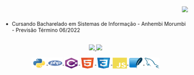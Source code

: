 ## <div align="right"><a href="https://www.linkedin.com/in/magdielcarmo/" target="_blank"><img src="https://img.shields.io/badge/-LinkedIn-%230077B5?style=for-the-badge&logo=linkedin&logoColor=white" target="_blank"></a></div></div> 


- Cursando Bacharelado em Sistemas de Informação - Anhembi Morumbi - Previsão Término 06/2022 </br>
</br>

<div align="center">
  <a href="https://github.com/komofaz">
  <img height="180em" src="https://github-readme-stats.vercel.app/api?username=komofaz&show_icons=true&theme=midnight-purple&include_all_commits=true&count_private=true"/>
  <img height="180em" src="https://github-readme-stats.vercel.app/api/top-langs/?username=komofaz&layout=compact&langs_count=7&theme=midnight-purple"/>
</div>

<div style="display: inline_block" align="center"><br>
  <img align="center" alt="komofaz-Python" height="30" width="40" src="https://raw.githubusercontent.com/devicons/devicon/master/icons/python/python-original.svg">
  <img align="center" alt="komofaz-Php" height="30" width="40" src="https://raw.githubusercontent.com/devicons/devicon/master/icons/php/php-plain.svg">  
  <img align="center" alt="komofaz-Csharp" height="30" width="40" src="https://raw.githubusercontent.com/devicons/devicon/master/icons/csharp/csharp-original.svg">  
  <img align="center" alt="komofaz-HTML" height="30" width="40" src="https://raw.githubusercontent.com/devicons/devicon/master/icons/html5/html5-original.svg">
  <img align="center" alt="komofaz-CSS" height="30" width="40" src="https://raw.githubusercontent.com/devicons/devicon/master/icons/css3/css3-original.svg"> 
  <img align="center" alt="komofaz-Js" height="30" width="40" src="https://raw.githubusercontent.com/devicons/devicon/master/icons/javascript/javascript-plain.svg">  
  <img align="center" alt="komofaz-Js" height="30" width="40" src="https://raw.githubusercontent.com/devicons/devicon/master/icons/sqlite/sqlite-original.svg">
  <img align="center" alt="komofaz-Js" height="30" width="40" src="https://raw.githubusercontent.com/devicons/devicon/master/icons/mysql/mysql-original.svg">
</div>
 





